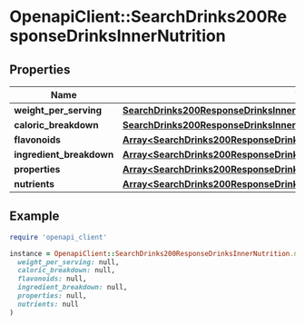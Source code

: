 # OpenapiClient::SearchDrinks200ResponseDrinksInnerNutrition

## Properties

| Name | Type | Description | Notes |
| ---- | ---- | ----------- | ----- |
| **weight_per_serving** | [**SearchDrinks200ResponseDrinksInnerNutritionWeightPerServing**](SearchDrinks200ResponseDrinksInnerNutritionWeightPerServing.md) |  | [optional] |
| **caloric_breakdown** | [**SearchDrinks200ResponseDrinksInnerNutritionCaloricBreakdown**](SearchDrinks200ResponseDrinksInnerNutritionCaloricBreakdown.md) |  | [optional] |
| **flavonoids** | [**Array&lt;SearchDrinks200ResponseDrinksInnerNutritionFlavonoidsInner&gt;**](SearchDrinks200ResponseDrinksInnerNutritionFlavonoidsInner.md) |  | [optional] |
| **ingredient_breakdown** | [**Array&lt;SearchDrinks200ResponseDrinksInnerNutritionIngredientBreakdownInner&gt;**](SearchDrinks200ResponseDrinksInnerNutritionIngredientBreakdownInner.md) |  | [optional] |
| **properties** | [**Array&lt;SearchDrinks200ResponseDrinksInnerNutritionFlavonoidsInner&gt;**](SearchDrinks200ResponseDrinksInnerNutritionFlavonoidsInner.md) |  | [optional] |
| **nutrients** | [**Array&lt;SearchDrinks200ResponseDrinksInnerNutritionNutrientsInner&gt;**](SearchDrinks200ResponseDrinksInnerNutritionNutrientsInner.md) |  | [optional] |

## Example

```ruby
require 'openapi_client'

instance = OpenapiClient::SearchDrinks200ResponseDrinksInnerNutrition.new(
  weight_per_serving: null,
  caloric_breakdown: null,
  flavonoids: null,
  ingredient_breakdown: null,
  properties: null,
  nutrients: null
)
```

